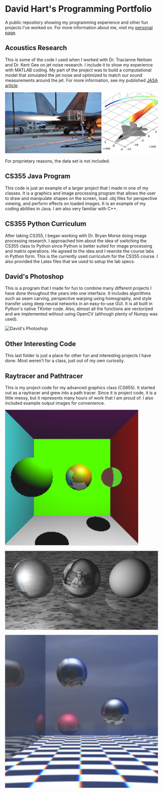 # David Hart's Programming Portfolio
A public repository showing my programming experience and other fun projects I've worked on. For more information about me, visit my [personal page](http://davidhartcv.com).

## Acoustics Research

This is some of the code I used when I worked with Dr. Tracianne Neilsen and Dr. Kent Gee 
on jet noise research. I include it to show my experience with MATLAB coding. My part of the project was to build a computational model that simulated
the jet noise and optimized to match our sound measurements around the jet. For more information, see my published [JASA article](http://asa.scitation.org/doi/abs/10.1121/1.4806567).

![Acoustics Research](https://github.com/incrl/portfolio/blob/master/Acoustics%20Research/Visualization.png)

For proprietary reasons, the data set is not included.

## CS355 Java Program

This code is just an example of a larger project that I made in one of my classes.
It is a graphics and image processing program that allows the user to draw and manipulate shapes
on the screen, load .obj files for perspective viewing, and perform effects on loaded images.
It is an example of my coding abilities in Java. I am also very familiar with C++.

## CS355 Python Curriculum

After taking CS355, I began working with Dr. Bryan Morse doing image processing research. I approached
him about the idea of switching the CS355 class to Python since Python is better suited for image
processing and matrix operations. He agreed to the idea and I rewrote the course labs in Python form.
This is the currently used curriculum for the CS355 course. I also provided the Latex files that
we used to setup the lab specs.

## David's Photoshop

This is a program that I made for fun to combine many different projects I have done throughout the years into one interface. It includes algorithms such as seam carving, perspective warping using homography, and style transfer using deep neural networks in an easy-to-use GUI. It is all built in Python's native TKinter code.
Also, almost all the functions are vectorized and are implemented without using OpenCV (although plenty of Numpy was used).

![David's Photoshop](https://github.com/incrl/portfolio/blob/master/David's%20Photoshop/Visualization.gif)

## Other Interesting Code

This last folder is just a place for other fun and interesting projects I have done. Most weren't for a class, just out of my own curiosity.

## Raytracer and Pathtracer

This is my project code for my advanced graphics class (CS655). It started out as a raytracer and grew into a path tracer.
Since it is project code, it is a little messy, but it represents many hours of work that I am proud of.
I also included example output images for convenience. 

![Ray Tracer Example 1](https://github.com/incrl/portfolio/blob/master/Raytracer%20and%20Pathtracer/Example%20Outputs/Lab2Example3.png)

![Ray Tracer Example 1](https://github.com/incrl/portfolio/blob/master/Raytracer%20and%20Pathtracer/Example%20Outputs/Lab3Example1.png)

![Path Tracer Example](https://github.com/incrl/portfolio/blob/master/Raytracer%20and%20Pathtracer/Example%20Outputs/Lab4Example2.png)
